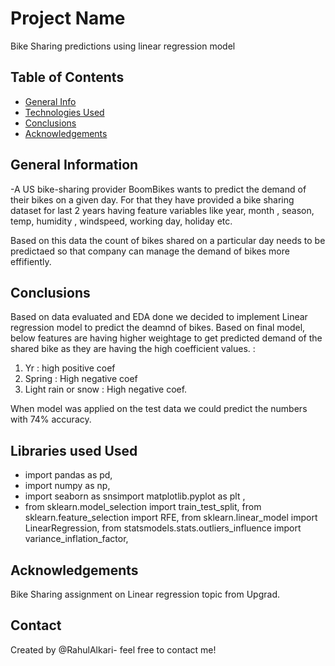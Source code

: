 # Project Name
Bike Sharing predictions using linear regression model

## Table of Contents
* [General Info](#general-information)
* [Technologies Used](#technologies-used)
* [Conclusions](#conclusions)
* [Acknowledgements](#acknowledgements)

<!-- You can include any other section that is pertinent to your problem -->

## General Information
-A US bike-sharing provider BoomBikes wants to predict the demand of their bikes on a given day. 
For that they have provided a bike sharing dataset for last 2 years having feature variables like year, month ,
season, temp, humidity , windspeed, working day, holiday etc. 

Based on this data the count of bikes shared on a particular day needs to be predictaed so that company can manage the demand
of bikes more effifiently.


<!-- You don't have to answer all the questions - just the ones relevant to your project. -->

## Conclusions
Based on data evaluated and EDA done we decided to implement Linear regression model to predict the deamnd of bikes.
Based on final model, below features are having higher weightage to get predicted demand of the shared bike as they are having the high coefficient values. :
1) Yr : high positive coef
2) Spring : High negative coef
3) Light rain or snow : High negative coef.

When model was applied on the test data we could predict the numbers with 74% accuracy.


## Libraries used Used
- import pandas as pd,
- import numpy as np,
- import seaborn as snsimport matplotlib.pyplot as plt ,
- from sklearn.model_selection import train_test_split,
from sklearn.feature_selection import RFE,
from sklearn.linear_model import LinearRegression,
from statsmodels.stats.outliers_influence import variance_inflation_factor,

<!-- As the libraries versions keep on changing, it is recommended to mention the version of library used in this project -->

## Acknowledgements
Bike Sharing assignment on Linear regression topic from Upgrad.


## Contact
Created by @RahulAlkari- feel free to contact me!


<!-- Optional -->
<!-- ## License -->
<!-- This project is open source and available under the [... License](). -->

<!-- You don't have to include all sections - just the one's relevant to your project -->
